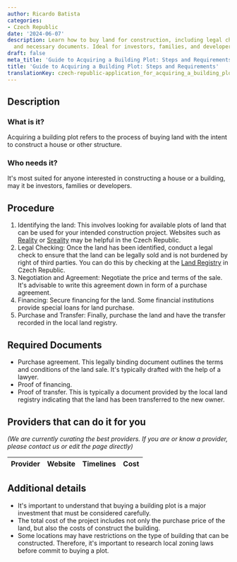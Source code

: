 ```yaml
---
author: Ricardo Batista
categories:
- Czech Republic
date: '2024-06-07'
description: Learn how to buy land for construction, including legal checks, financing,
  and necessary documents. Ideal for investors, families, and developers.
draft: false
meta_title: 'Guide to Acquiring a Building Plot: Steps and Requirements'
title: 'Guide to Acquiring a Building Plot: Steps and Requirements'
translationKey: czech-republic-application_for_acquiring_a_building_plot
---
```


## Description
### What is it?
Acquiring a building plot refers to the process of buying land with the intent to construct a house or other structure. 

### Who needs it?
It's most suited for anyone interested in constructing a house or a building, may it be investors, families or developers.

## Procedure
1. Identifying the land: This involves looking for available plots of land that can be used for your intended construction project. Websites such as [Reality](https://www.reality.cz/) or [Sreality](https://www.sreality.cz/) may be helpful in the Czech Republic.
2. Legal Checking: Once the land has been identified, conduct a legal check to ensure that the land can be legally sold and is not burdened by right of third parties. You can do this by checking at the [Land Registry](https://nahlizenidokn.cuzk.cz/) in Czech Republic.
3. Negotiation and Agreement: Negotiate the price and terms of the sale. It's advisable to write this agreement down in form of a purchase agreement.
4. Financing: Secure financing for the land. Some financial institutions provide special loans for land purchase.
5. Purchase and Transfer: Finally, purchase the land and have the transfer recorded in the local land registry.

## Required Documents
- Purchase agreement. This legally binding document outlines the terms and conditions of the land sale. It's typically drafted with the help of a lawyer.
- Proof of financing.
- Proof of transfer. This is typically a document provided by the local land registry indicating that the land has been transferred to the new owner.

## Providers that can do it for you

_(We are currently curating the best providers. If you are or know a provider, please contact us or edit the page directly)_

| Provider        |     Website     |     Timelines    |       Cost      |
| --------------- | --------------- |  :-------------: | :-------------: |

## Additional details
- It's important to understand that buying a building plot is a major investment that must be considered carefully.
- The total cost of the project includes not only the purchase price of the land, but also the costs of construct the building.
- Some locations may have restrictions on the type of building that can be constructed. Therefore, it's important to research local zoning laws before commit to buying a plot.